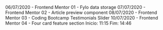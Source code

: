 06/07/2020 - Frontend Mentor 01 - Fylo data storage 
07/07/2020 - Frontend Mentor 02 - Article preview component
08/07/2020 - Frontend Mentor 03 - Coding Bootcamp Testimonials Slider
10/07/2020 - Frontend Mentor 04 - Four card feature section
Inicio: 11:15
Fim: 14:46

